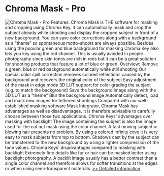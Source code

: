 # Chroma Mask - Pro
![Chroma Mask - Pro](https://mycommerce.akamaized.net/api/pimages/P300808028/BIG/300808028.JPG)
Features:
Chroma Mask is THE software for masking and cropping using Chroma Key. It can automatically mask and crop the subject already while shooting and display the cropped subject in front of a new background. You can save color corrections along with a background as a "theme" so spontaneous motto-shoots are always possible. Besides using the popular green and blue background for masking Chroma Key also lets you key using the red channel. This is usually avoided in people photography since skin tones are rich in reds but it can be a great solution for shooting products that feature a lot of blue or green.
Overview:
Remove a green, blue or red background automatically while still shooting
Our special color spill correction removes colored reflections caused by the background and recovers the original color of the subject
Easy adjustment of the mask in edge mode
3D LUT support for color grading the subject (e.g. to match the background)
Save the background image along with the 3D LUT as a "theme"
Blur the background image
Automatically detect, load and mask new images for tethered shootings
Compared with our well-established masking software Mask Integrator, Chroma Mask has advantages as well as disadvantages. It is therefore advisable to carefully choose between those two applications.
Chroma Keys' advantages over masking with backlight
The image containing the subject is also the image used for the cut out mask using the color channel. A fast moving subject or blowing hair presents no problem.
By using a colored infinity cove it is very easy to mask subjects from top to bottom.
Shadows cast by the subject can be transferred to the new background by using a lighter compression of the tone values.
Chroma Keys' disadvantages compared to masking with backlight
Extremely fine details like fur or hair can be masked better using backlight photography.
A backlit image usually has a better contrast than a single color channel and therefore allows for softer transitions at the edges or when using semi-transparent materials.
[>> Detailed information](https://secure.shareit.com/shareit/product.html?productid=300808028&affiliateid=200057808)